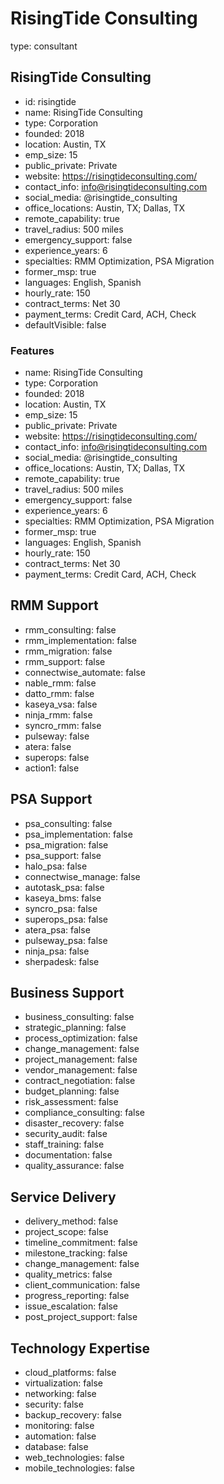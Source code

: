 # RisingTide Consulting
type: consultant

## RisingTide Consulting
- id: risingtide
- name: RisingTide Consulting
- type: Corporation
- founded: 2018
- location: Austin, TX
- emp_size: 15
- public_private: Private
- website: https://risingtideconsulting.com/
- contact_info: info@risingtideconsulting.com
- social_media: @risingtide_consulting
- office_locations: Austin, TX; Dallas, TX
- remote_capability: true
- travel_radius: 500 miles
- emergency_support: false
- experience_years: 6
- specialties: RMM Optimization, PSA Migration
- former_msp: true
- languages: English, Spanish
- hourly_rate: 150
- contract_terms: Net 30
- payment_terms: Credit Card, ACH, Check
- defaultVisible: false

### Features
- name: RisingTide Consulting
- type: Corporation
- founded: 2018
- location: Austin, TX
- emp_size: 15
- public_private: Private
- website: https://risingtideconsulting.com/
- contact_info: info@risingtideconsulting.com
- social_media: @risingtide_consulting
- office_locations: Austin, TX; Dallas, TX
- remote_capability: true
- travel_radius: 500 miles
- emergency_support: false
- experience_years: 6
- specialties: RMM Optimization, PSA Migration
- former_msp: true
- languages: English, Spanish
- hourly_rate: 150
- contract_terms: Net 30
- payment_terms: Credit Card, ACH, Check

## RMM Support
- rmm_consulting: false
- rmm_implementation: false
- rmm_migration: false
- rmm_support: false
- connectwise_automate: false
- nable_rmm: false
- datto_rmm: false
- kaseya_vsa: false
- ninja_rmm: false
- syncro_rmm: false
- pulseway: false
- atera: false
- superops: false
- action1: false

## PSA Support
- psa_consulting: false
- psa_implementation: false
- psa_migration: false
- psa_support: false
- halo_psa: false
- connectwise_manage: false
- autotask_psa: false
- kaseya_bms: false
- syncro_psa: false
- superops_psa: false
- atera_psa: false
- pulseway_psa: false
- ninja_psa: false
- sherpadesk: false

## Business Support
- business_consulting: false
- strategic_planning: false
- process_optimization: false
- change_management: false
- project_management: false
- vendor_management: false
- contract_negotiation: false
- budget_planning: false
- risk_assessment: false
- compliance_consulting: false
- disaster_recovery: false
- security_audit: false
- staff_training: false
- documentation: false
- quality_assurance: false

## Service Delivery
- delivery_method: false
- project_scope: false
- timeline_commitment: false
- milestone_tracking: false
- change_management: false
- quality_metrics: false
- client_communication: false
- progress_reporting: false
- issue_escalation: false
- post_project_support: false

## Technology Expertise
- cloud_platforms: false
- virtualization: false
- networking: false
- security: false
- backup_recovery: false
- monitoring: false
- automation: false
- database: false
- web_technologies: false
- mobile_technologies: false
